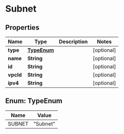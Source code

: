 

# Subnet


## Properties

| Name | Type | Description | Notes |
|------------ | ------------- | ------------- | -------------|
|**type** | [**TypeEnum**](#TypeEnum) |  |  [optional] |
|**name** | **String** |  |  [optional] |
|**id** | **String** |  |  [optional] |
|**vpcId** | **String** |  |  [optional] |
|**ipv4** | **String** |  |  [optional] |



## Enum: TypeEnum

| Name | Value |
|---- | -----|
| SUBNET | &quot;Subnet&quot; |



